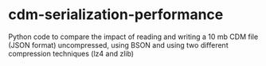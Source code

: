 # cdm-serialization-performance

Python code to compare the impact of reading and writing a 10 mb CDM file (JSON format) uncompressed, using BSON and using two different compression techniques (lz4 and zlib)
